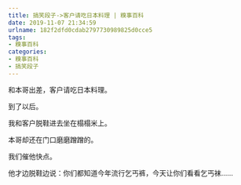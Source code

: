 ```yaml
---
title: 搞笑段子->客户请吃日本料理 | 糗事百科
date: 2019-11-07 21:34:59
urlname: 182f2dfd0cdab2797730989825d0cce5
tags: 
- 糗事百科
categories:
- 糗事百科
- 搞笑段子
---
```

和本哥出差，客户请吃日本料理。

到了以后。

我和客户脱鞋进去坐在榻榻米上。

本哥却还在门口磨磨蹭蹭的。

我们催他快点。

他才边脱鞋边说：你们都知道今年流行乞丐裤，今天让你们看看乞丐袜……


